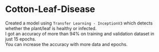 # Cotton-Leaf-Disease

Created a model using `Transfer Learning - InceptionV3` which detects whether the plant/leaf is healthy or infected.
<br/>
I got an accuracy of more than 94% on training and validation dataset in just 15 epochs.<br/>
You can increase the accuracy with more data and epochs.

